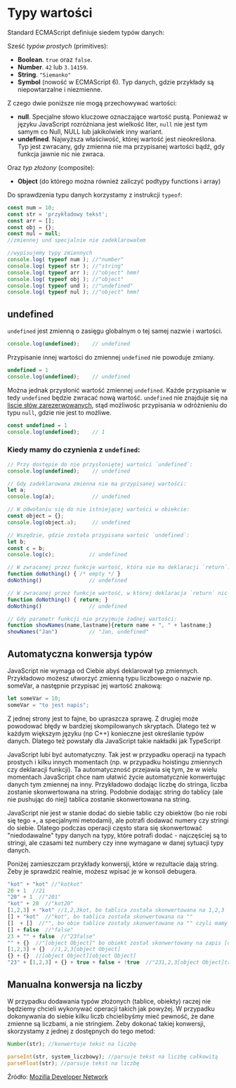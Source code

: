 # Typy wartości

Standard ECMAScript definiuje siedem typów danych:

Sześć *typów prostych* (primitives):

- **Boolean**. `true` oraz `false`.
- **Number**. `42` lub `3.14159`.
- **String**. `"Siemanko"`
- **Symbol** (nowość w ECMAScript 6). Typ danych, gdzie przykłady
    są niepowtarzalne i niezmienne.

Z czego dwie poniższe nie mogą przechowywać wartości:

- **null**. Specjalne słowo kluczowe oznaczające wartość pustą.
    Ponieważ w języku JavaScript rozróżniana jest wielkość liter,
    `null` nie jest tym samym co Null, NULL lub jakikolwiek inny wariant.
- **undefined**. Najwyższa właściwość, której wartość jest nieokreślona. 
    Typ jest zwracany, gdy zmienna nie ma przypisanej wartości bądź, 
    gdy funkcja jawnie nic nie zwraca.

Oraz *typ złożony* (composite):

- **Object** (do którego można również zaliczyć podtypy functions i array)

Do sprawdzenia typu danych korzystamy z instrukcji `typeof`:

```js
const num = 10;
const str = 'przykładowy tekst';
const arr = [];
const obj = {};
const nul = null;
//zmiennej und specjalnie nie zadeklarowałem

//wypisujemy typy zmiennych
console.log( typeof num ); //"number"
console.log( typeof str ); //"string"
console.log( typeof arr ); //"object" hmm?
console.log( typeof obj ); //"object"
console.log( typeof und ); //"undefined"
console.log( typeof nul ); //"object" hmm?
```

## undefined
`undefined` jest zmienną o zasięgu globalnym o tej samej nazwie i wartości.
 
```js
console.log(undefined);    // undefined
```

Przypisanie innej wartości do zmiennej `undefined` nie powoduje zmiany.
 
```js
undefined = 1                  
console.log(undefined);    // undefined
```

Można jednak przysłonić wartość zmiennej `undefined`. Każde przypisanie w tedy `undefined` będzie zwracać nową wartość.
`undefined` nie znajduje się na [liscie słów zarezerwowanych](data-types/variables.md?id=lista-słów-zarezerwowanych),
stąd możliwośc przypisania w odróżnieniu do typu `null`, gdzie nie jest to możliwe.


```js
const undefined = 1                  
console.log(undefined);    // 1
```  
### Kiedy mamy do czynienia z `undefined`:  

```js
// Przy dostępie do nie przysłoniętej wartości `undefined`:
console.log(undefined);    // undefined

// Gdy zadeklarowana zmienna nie ma przypisanej wartości:
let a;
console.log(a);            // undefined

// W odwołaniu się do nie istniejącej wartości w obiekcie:
const object = {};
console.log(object.a);     // undefined

// Wszędzie, gdzie została przypisana wartość `undefined`:
let b;
const c = b;
console.log(c);           // undefined

// W zwracanej przez funkcje wartość, która nie ma deklaracji `return`:
function doNothing() { /* empty */ }
doNothing()               // undefined

// W zwracanej przez funkcje wartość, w której deklaracja `return` nic jawnie nie zwraca:
function doNothing() { return; }
doNothing()               // undefined

// Gdy parametr funkcji nie przyjmuje żadnej wartości:
function showNames(name,lastname){return name + ", " + lastname;}
showNames("Jan")          // "Jan, undefined"
```
    
## Automatyczna konwersja typów

JavaScript nie wymaga od Ciebie abyś deklarował typ zmiennych. Przykładowo możesz
utworzyć zmienną typu liczbowego o nazwie np. someVar, a następnie przypisać
jej wartość znakową:

```js
let someVar = 10;
someVar = "to jest napis";
```

Z jednej strony jest to fajne, bo upraszcza sprawę. Z drugiej może powodować błędy w bardziej skompilowanych skryptach. Dlatego też w każdym większym języku (np C++) konieczne jest określanie typów danych. Dlatego też powstały dla JavaScript takie nakładki jak TypeScript

JavaScript lubi być automatyczny. Tak jest w przypadku operacji na typach prostych i kilku innych momentach (np. w przypadku hoistingu zmiennych czy deklaracji funkcji).
Ta automatyczność przejawia się tym, że w wielu momentach JavaScript chce nam ułatwić życie automatycznie konwertując danych tym zmiennej na inny. Przykładowo dodając liczbę do stringa, liczba zostanie skonwertowana na string. Podobnie dodając string do tablicy (ale nie pushując do niej) tablica zostanie skonwertowana na string.

JavaScript nie jest w stanie dodać do siebie tablic czy obiektów (bo nie robi się tego +, a specjalnymi metodami), ale potrafi dodawać numery czy stringi do siebie. Dlatego podczas operacji często stara się skonwertować "niedodawalne" typy danych na typy, które potrafi dodać - najczęściej są to stringi, ale czasami też numbery czy inne wymagane w danej sytuacji typy danych.

Poniżej zamieszczam przykłady konwersji, które w rezultacie dają string. Żeby je sprawdzić realnie, możesz wpisać je w konsoli debugera.

```js
"kot" + "kot" //"kotkot"
20 + 1  //21
"20" + 1  //"201"
"kot" + 20  //"kot20"
[1,2,3] + "kot" //1,2,3kot, bo tablica została skonwertowana na 1,2,3
[] + "kot"  //"kot", bo tablica została skonwertowana na ""
[]  + []  //"", bo obie tablice zostały skonwertowane na "" czyli mamy "" + ""
[] + false  //"false"
23 + "" + false  //"23false"
"" + {}  //"[object Object]" bo obiekt został skonwertowany na zapis [object Object]
[1,2,3] + {}  //1,2,3[object Object]
{} + {}  //[object Object][object Object]
"23" + [1,2,3] + {} + true + false + !true  //"231,2,3[object Object]truefalsefalse"
```

## Manualna konwersja na liczby

W przypadku dodawania typów złożonych (tablice, obiekty) raczej nie będziemy chcieli wykonywać operacji takich jak powyżej.
W przypadku dokonywania do siebie kilku liczb chcielibyśmy mieć pewność, że dane zmienne są liczbami, a nie stringiem.
Żeby dokonać takiej konwersji, skorzystamy z jednej z dostępnych do tego metod:

```js
Number(str); //konwertuje tekst na liczbę

parseInt(str, system_liczbowy); //parsuje tekst na liczbę całkowitą
parseFloat(str); //parsuje tekst na liczbę
```

Źródło: [Mozilla Developer Network](https://developer.mozilla.org)
